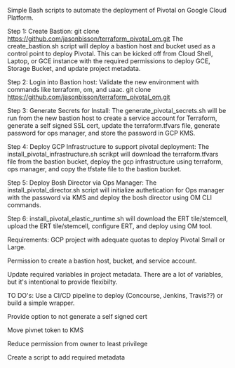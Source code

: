 Simple Bash scripts to automate the deployment of Pivotal on Google Cloud Platform. 

Step 1:
Create Bastion:
git clone https://github.com/jasonbisson/terraform_pivotal_om.git
The create_bastion.sh script will deploy a bastion host and bucket used as a control point to deploy Pivotal. This can be kicked off from Cloud Shell, Laptop, or GCE instance with the required permissions to deploy GCE, Storage Bucket, and update project metadata.

Step 2:
Login into Bastion host:
Validate the new environment with commands like terraform, om, and uaac. 
git clone https://github.com/jasonbisson/terraform_pivotal_om.git

Step 3:
Generate Secrets for Install:
The generate_pivotal_secrets.sh will be run from the new bastion host to create a service account for Terraform, generate a self signed SSL cert, update the terraform.tfvars file, generate password for ops manager, and store the password in GCP KMS.

Step 4:
Deploy GCP Infrastructure to support pivotal deployment:
The install_pivotal_infrastructure.sh scrikpt will download the terraform.tfvars file from the bastion bucket, deploy the gcp infrastructure using terraform, ops manager, and copy the tfstate file to the bastion bucket.

Step 5:
Deploy Bosh Director via Ops Manager:
The install_pivotal_director.sh script will initialize authetication for Ops manager with the password via KMS and deploy the bosh director using OM CLI commands.

Step 6:
install_pivotal_elastic_runtime.sh will download the ERT tile/stemcell, upload the ERT tile/stemcell, configure ERT, and deploy using OM tool.

Requirements:
GCP project with adequate quotas to deploy Pivotal Small or Large. 

Permission to create a bastion host, bucket, and service account.

Update required variables in project metadata. There are a lot of variables, but it's intentional to provide flexibilty. 

TO DO's:
Use a CI/CD pipeline to deploy (Concourse, Jenkins, Travis??) or build a simple wrapper.

Provide option to not generate a self signed cert

Move pivnet token to KMS

Reduce permission from owner to least privilege

Create a script to add required metadata
